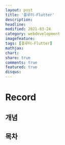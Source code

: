 ```yaml
---
layout: post
title: '플루터-Flutter'
description:
headline:
modified: 2021-03-24
category: webdevelopment
imagefeature:
tags: [플루터-Flutter]
mathjax:
chart:
share: true
comments: true
featured: true
disqus:
---
```


# Record

## 개념

## 목차
